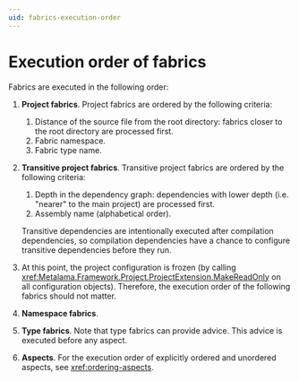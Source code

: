 ```yaml
---
uid: fabrics-execution-order
---
```


# Execution order of fabrics

Fabrics are executed in the following order:

1. **Project fabrics**. Project fabrics are ordered by the following criteria:

    1. Distance of the source file from the root directory: fabrics closer to the root directory are processed first.
    2. Fabric namespace.
    3. Fabric type name.


2. **Transitive project fabrics**. Transitive project fabrics are ordered by the following criteria:

     1. Depth in the dependency graph: dependencies with lower depth (i.e. "nearer" to the main project) are processed first.
     2. Assembly name (alphabetical order).

    Transitive dependencies are intentionally executed after compilation dependencies, so compilation dependencies have a chance to configure transitive dependencies before they run.

3. At this point, the project configuration is frozen (by calling <xref:Metalama.Framework.Project.ProjectExtension.MakeReadOnly> on all configuration objects). Therefore, the execution order of the following fabrics should not matter.

4. **Namespace fabrics**.

5. **Type fabrics**.
   Note that type fabrics can provide advice. This advice is executed before any aspect.
6. **Aspects**. For the execution order of explicitly ordered and unordered aspects, see <xref:ordering-aspects>.


